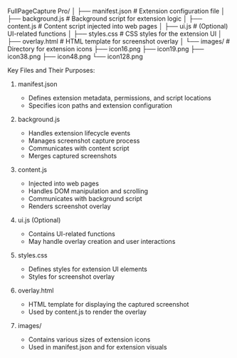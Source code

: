 FullPageCapture Pro/
│
├── manifest.json # Extension configuration file
│
├── background.js # Background script for extension logic
│
├── content.js # Content script injected into web pages
│
├── ui.js # (Optional) UI-related functions
│
├── styles.css # CSS styles for the extension UI
│
├── overlay.html # HTML template for screenshot overlay
│
└── images/ # Directory for extension icons
├── icon16.png
├── icon19.png
├── icon38.png
├── icon48.png
└── icon128.png

Key Files and Their Purposes:

1. manifest.json

   - Defines extension metadata, permissions, and script locations
   - Specifies icon paths and extension configuration

2. background.js

   - Handles extension lifecycle events
   - Manages screenshot capture process
   - Communicates with content script
   - Merges captured screenshots

3. content.js

   - Injected into web pages
   - Handles DOM manipulation and scrolling
   - Communicates with background script
   - Renders screenshot overlay

4. ui.js (Optional)

   - Contains UI-related functions
   - May handle overlay creation and user interactions

5. styles.css

   - Defines styles for extension UI elements
   - Styles for screenshot overlay

6. overlay.html

   - HTML template for displaying the captured screenshot
   - Used by content.js to render the overlay

7. images/
   - Contains various sizes of extension icons
   - Used in manifest.json and for extension visuals
